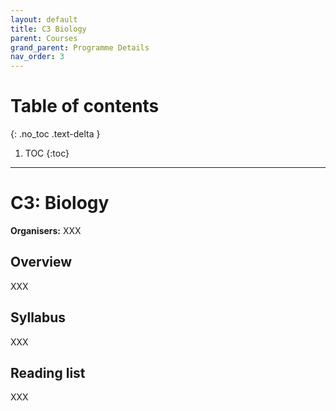 ```yaml
---
layout: default
title: C3 Biology
parent: Courses
grand_parent: Programme Details
nav_order: 3
---
```


# Table of contents
{: .no_toc .text-delta }

1. TOC
{:toc}

---

# C3: Biology

**Organisers:** XXX

## Overview

XXX

## Syllabus

XXX

## Reading list

XXX